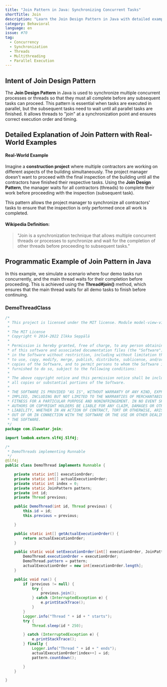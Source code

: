```yaml
---
title: "Join Pattern in Java: Synchronizing Concurrent Tasks"
shortTitle: Join
description: "Learn the Join Design Pattern in Java with detailed examples and explanations. Understand how to synchronize concurrent tasks and manage execution flow using the Join Pattern. Ideal for developers looking to improve their multithreading and synchronization skills."
category: Behavioral
language: en
issue: #70
tag:
  - Concurrency
  - Synchronization
  - Threads
  - Multithreading
  - Parallel Execution
---
```


## Intent of Join Design Pattern

The **Join Design Pattern** in Java is used to synchronize multiple concurrent processes or threads so that they must all complete before any subsequent tasks can proceed. This pattern is essential when tasks are executed in parallel, but the subsequent tasks need to wait until all parallel tasks are finished. It allows threads to "join" at a synchronization point and ensures correct execution order and timing.

## Detailed Explanation of Join Pattern with Real-World Examples

#### Real-World Example

Imagine a **construction project** where multiple contractors are working on different aspects of the building simultaneously. The project manager doesn't want to proceed with the final inspection of the building until all the contractors have finished their respective tasks. Using the **Join Design Pattern**, the manager waits for all contractors (threads) to complete their work before proceeding with the inspection (subsequent task). 

This pattern allows the project manager to synchronize all contractors' tasks to ensure that the inspection is only performed once all work is completed.

#### Wikipedia Definition:

> "Join is a synchronization technique that allows multiple concurrent threads or processes to synchronize and wait for the completion of other threads before proceeding to subsequent tasks."

## Programmatic Example of Join Pattern in Java

In this example, we simulate a scenario where four demo tasks run concurrently, and the main thread waits for their completion before proceeding. This is achieved using the **Thread#join()** method, which ensures that the main thread waits for all demo tasks to finish before continuing.

### DemoThreadClass

```java
/*
 * This project is licensed under the MIT license. Module model-view-viewmodel is using ZK framework licensed under LGPL (see lgpl-3.0.txt).
 *
 * The MIT License
 * Copyright © 2014-2022 Ilkka Seppälä
 *
 * Permission is hereby granted, free of charge, to any person obtaining a copy
 * of this software and associated documentation files (the "Software"), to deal
 * in the Software without restriction, including without limitation the rights
 * to use, copy, modify, merge, publish, distribute, sublicense, and/or sell
 * copies of the Software, and to permit persons to whom the Software is
 * furnished to do so, subject to the following conditions:
 *
 * The above copyright notice and this permission notice shall be included in
 * all copies or substantial portions of the Software.
 *
 * THE SOFTWARE IS PROVIDED "AS IS", WITHOUT WARRANTY OF ANY KIND, EXPRESS OR
 * IMPLIED, INCLUDING BUT NOT LIMITED TO THE WARRANTIES OF MERCHANTABILITY,
 * FITNESS FOR A PARTICULAR PURPOSE AND NONINFRINGEMENT. IN NO EVENT SHALL THE
 * AUTHORS OR COPYRIGHT HOLDERS BE LIABLE FOR ANY CLAIM, DAMAGES OR OTHER
 * LIABILITY, WHETHER IN AN ACTION OF CONTRACT, TORT OR OTHERWISE, ARISING FROM,
 * OUT OF OR IN CONNECTION WITH THE SOFTWARE OR THE USE OR OTHER DEALINGS IN
 * THE SOFTWARE.
 */
package com.iluwatar.join;

import lombok.extern.slf4j.Slf4j;

/*
 * DemoThreads implementing Runnable
 */
@Slf4j
public class DemoThread implements Runnable {

    private static int[] executionOrder;
    private static int[] actualExecutionOrder;
    private static int index = 0;
    private static JoinPattern pattern;
    private int id;
    private Thread previous;

    public DemoThread(int id, Thread previous) {
        this.id = id;
        this.previous = previous;

    }

    public static int[] getActualExecutionOrder() {
        return actualExecutionOrder;
    }

    public static void setExecutionOrder(int[] executionOrder, JoinPattern pattern) {
        DemoThread.executionOrder = executionOrder;
        DemoThread.pattern = pattern;
        actualExecutionOrder = new int[executionOrder.length];
    }

    public void run() {
        if (previous != null) {
            try {
                previous.join();
            } catch (InterruptedException e) {
                e.printStackTrace();
            }
        }
        Logger.info("Thread " + id + " starts");
        try {
            Thread.sleep(id * 250);

        } catch (InterruptedException e) {
            e.printStackTrace();
        } finally {
            Logger.info("Thread " + id + " ends");
            actualExecutionOrder[index++] = id;
            pattern.countdown();

        }
    }

}

